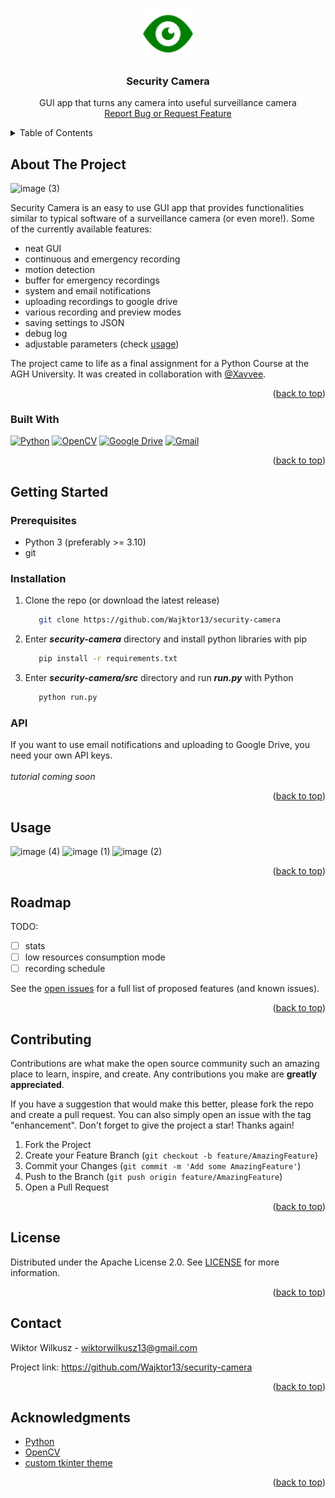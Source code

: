 <a name="readme-top"></a>
<!-- PROJECT LOGO -->
<br />
<div align="center">
  <a href="https://github.com/Wajktor13/security-camera">
    <img src="./security-camera/assets/eye_icon.png" alt="Logo" width="80" height="80">
  </a>

<h3 align="center">Security Camera</h3>

  <p align="center">
    GUI app that turns any camera into useful surveillance camera
    <br/>
    <a href="https://github.com/Wajktor13/security-camera/issues">Report Bug or Request Feature</a>
  </p>
</div>



<!-- TABLE OF CONTENTS -->
<details>
  <summary>Table of Contents</summary>
  <ol>
    <li>
      <a href="#about-the-project">About The Project</a>
      <ul>
        <li><a href="#built-with">Built With</a></li>
      </ul>
    </li>
    <li>
      <a href="#getting-started">Getting Started</a>
      <ul>
        <li><a href="#prerequisites">Prerequisites</a></li>
        <li><a href="#installation">Installation</a></li>
        <li><a href="#API">api</a></li>
      </ul>
    </li>
    <li><a href="#usage">Usage</a></li>
    <li><a href="#roadmap">Roadmap</a></li>
    <li><a href="#contributing">Contributing</a></li>
    <li><a href="#license">License</a></li>
    <li><a href="#contact">Contact</a></li>
    <li><a href="#acknowledgments">Acknowledgments</a></li>
  </ol>
</details>



<!-- ABOUT THE PROJECT -->
## About The Project

![image (3)](https://github.com/Wajktor13/security-camera/assets/76243064/362724ac-29b6-4114-ade6-fe8a6125939d)

Security Camera is an easy to use GUI app that provides functionalities similar to typical software of a surveillance camera (or even more!).
Some of the currently available features:
* neat GUI
* continuous and emergency recording
* motion detection
* buffer for emergency recordings
* system and email notifications
* uploading recordings to google drive
* various recording and preview modes
* saving settings to JSON
* debug log
* adjustable parameters (check <a href="#usage">usage</a>)

The project came to life as a final assignment for a Python Course at the AGH University. It was created in collaboration with [@Xavvee](https://github.com/Xavvee).


<p align="right">(<a href="#readme-top">back to top</a>)</p>



### Built With

[![Python](https://img.shields.io/static/v1?style=for-the-badge&message=Python&color=3776AB&logo=Python&logoColor=FFFFFF&label=)](https://www.python.org/)
[![OpenCV](https://img.shields.io/static/v1?style=for-the-badge&message=OpenCV&color=5C3EE8&logo=OpenCV&logoColor=FFFFFF&label=)](https://opencv.org/)
[![Google Drive](https://img.shields.io/static/v1?style=for-the-badge&message=Google+Drive+API&color=4285F4&logo=Google+Drive&logoColor=FFFFFF&label=)](https://drive.google.com)
[![Gmail](https://img.shields.io/static/v1?style=for-the-badge&message=Gmail+API&color=EA4335&logo=Gmail&logoColor=FFFFFF&label=)](https://mail.google.com)


<p align="right">(<a href="#readme-top">back to top</a>)</p>



<!-- GETTING STARTED -->
## Getting Started
### Prerequisites

* Python 3 (preferably >= 3.10)
* git

### Installation

1. Clone the repo (or download the latest release)
   ```sh
      git clone https://github.com/Wajktor13/security-camera
   ```
2. Enter **_security-camera_** directory and install python libraries with pip
   ```sh
      pip install -r requirements.txt
   ```
3. Enter **_security-camera/src_** directory and run **_run.py_** with Python
   ```sh
      python run.py
   ```
### API

If you want to use email notifications and uploading to Google Drive, you need your own API keys.
<br/>
<br/>
_tutorial coming soon_


<p align="right">(<a href="#readme-top">back to top</a>)</p>



<!-- USAGE EXAMPLES -->
## Usage

![image (4)](https://github.com/Wajktor13/security-camera/assets/76243064/66693563-27b8-47be-8d27-76a6d6b6a6f6)
![image (1)](https://github.com/Wajktor13/security-camera/assets/76243064/0a56457b-22df-4196-961a-e30407f7b273)
![image (2)](https://github.com/Wajktor13/security-camera/assets/76243064/b96aef6d-64b2-4f77-96a8-1fe9ad655319)

<p align="right">(<a href="#readme-top">back to top</a>)</p>



<!-- ROADMAP -->
## Roadmap

TODO:
- [ ] stats
- [ ] low resources consumption mode
- [ ] recording schedule

See the [open issues](https://github.com/github_username/repo_name/issues) for a full list of proposed features (and known issues).

<p align="right">(<a href="#readme-top">back to top</a>)</p>



<!-- CONTRIBUTING -->
## Contributing

Contributions are what make the open source community such an amazing place to learn, inspire, and create. Any contributions you make are **greatly appreciated**.

If you have a suggestion that would make this better, please fork the repo and create a pull request. You can also simply open an issue with the tag "enhancement".
Don't forget to give the project a star! Thanks again!

1. Fork the Project
2. Create your Feature Branch (`git checkout -b feature/AmazingFeature`)
3. Commit your Changes (`git commit -m 'Add some AmazingFeature'`)
4. Push to the Branch (`git push origin feature/AmazingFeature`)
5. Open a Pull Request

<p align="right">(<a href="#readme-top">back to top</a>)</p>



<!-- LICENSE -->
## License

Distributed under the Apache License 2.0. See [LICENSE](https://github.com/Wajktor13/security-camera/blob/main/LICENSE) for more information.

<p align="right">(<a href="#readme-top">back to top</a>)</p>



<!-- CONTACT -->
## Contact

Wiktor Wilkusz - wiktorwilkusz13@gmail.com

Project link: https://github.com/Wajktor13/security-camera

<p align="right">(<a href="#readme-top">back to top</a>)</p>



<!-- ACKNOWLEDGMENTS -->
## Acknowledgments
* [Python](https://www.python.org/)
* [OpenCV](https://opencv.org/)
* [custom tkinter theme](https://github.com/rdbende/Forest-ttk-theme)

<p align="right">(<a href="#readme-top">back to top</a>)</p>
